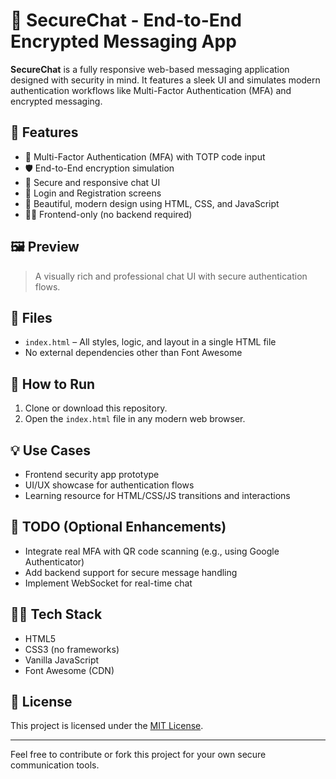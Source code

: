 # 🔐 SecureChat - End-to-End Encrypted Messaging App

**SecureChat** is a fully responsive web-based messaging application designed with security in mind. It features a sleek UI and simulates modern authentication workflows like Multi-Factor Authentication (MFA) and encrypted messaging.

## 📌 Features

- 🔑 Multi-Factor Authentication (MFA) with TOTP code input
- 🛡️ End-to-End encryption simulation
- 💬 Secure and responsive chat UI
- 👤 Login and Registration screens
- 🎨 Beautiful, modern design using HTML, CSS, and JavaScript
- 🧑‍💻 Frontend-only (no backend required)

## 🖼️ Preview

> A visually rich and professional chat UI with secure authentication flows.

## 📁 Files

- `index.html` – All styles, logic, and layout in a single HTML file
- No external dependencies other than Font Awesome

## 🚀 How to Run

1. Clone or download this repository.
2. Open the `index.html` file in any modern web browser.

## 💡 Use Cases

- Frontend security app prototype
- UI/UX showcase for authentication flows
- Learning resource for HTML/CSS/JS transitions and interactions

## 📌 TODO (Optional Enhancements)

- Integrate real MFA with QR code scanning (e.g., using Google Authenticator)
- Add backend support for secure message handling
- Implement WebSocket for real-time chat

## 🧑‍💻 Tech Stack

- HTML5
- CSS3 (no frameworks)
- Vanilla JavaScript
- Font Awesome (CDN)

## 📝 License

This project is licensed under the [MIT License](LICENSE).

---

Feel free to contribute or fork this project for your own secure communication tools.

